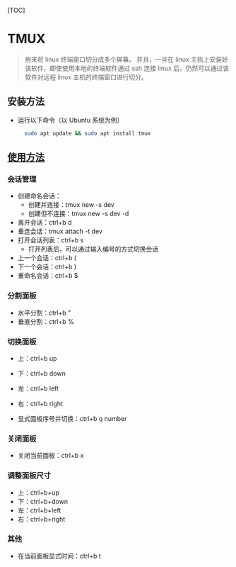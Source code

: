 [TOC]

# TMUX

> 用来将 linux 终端窗口切分成多个屏幕。
> 并且，一旦在 linux 主机上安装好该软件，即使使用本地的终端软件通过 ssh 连接 linux 后，仍然可以通过该软件对远程 linux 主机的终端窗口进行切分。

## 安装方法

- 运行以下命令（以 Ubuntu 系统为例）
  ```bash
    sudo apt update && sudo apt install tmux
  ```

## [使用方法](https://tmuxcheatsheet.com/)

### 会话管理

- 创建命名会话：
  - 创建并连接：tmux new -s dev
  - 创建但不连接：tmux new -s dev -d
- 离开会话：ctrl+b d
- 重连会话：tmux attach -t dev
- 打开会话列表：ctrl+b s
  - 打开列表后，可以通过输入编号的方式切换会话
- 上一个会话：ctrl+b (
- 下一个会话：ctrl+b )
- 重命名会话：ctrl+b $


### 分割面板

- 水平分割：ctrl+b  "
- 垂直分割：ctrl+b  %

### 切换面板

- 上：ctrl+b  up
- 下：ctrl+b  down
- 左：ctrl+b  left
- 右：ctrl+b  right

- 显式面板序号并切换：ctrl+b q number

### 关闭面板

- 关闭当前面板：ctrl+b x

### 调整面板尺寸

- 上：ctrl+b+up
- 下：ctrl+b+down
- 左：ctrl+b+left
- 右：ctrl+b+right

### 其他

- 在当前面板显式时间：ctrl+b t
